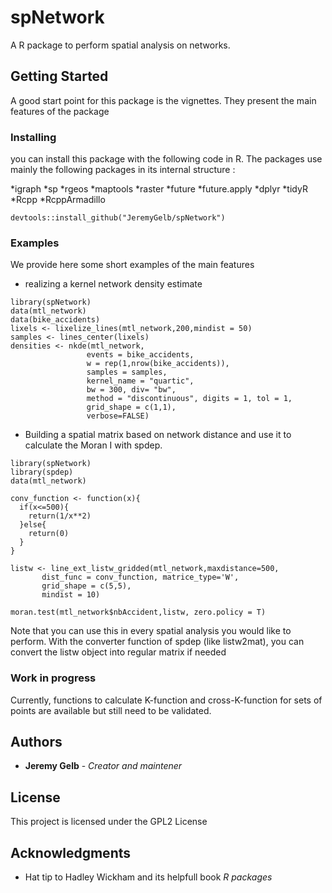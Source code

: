 # spNetwork

A R package to perform spatial analysis on networks.

## Getting Started

A good start point for this package is the vignettes. They present the main features of the package


### Installing

you can install this package with the following code in R.
The packages use mainly the following packages in its internal structure :

*igraph
*sp
*rgeos
*maptools
*raster
*future
*future.apply
*dplyr
*tidyR
*Rcpp
*RcppArmadillo

```{r}
devtools::install_github("JeremyGelb/spNetwork")
```

### Examples

We provide here some short examples of the main features

* realizing a kernel network density estimate

```{r}
library(spNetwork)
data(mtl_network)
data(bike_accidents)
lixels <- lixelize_lines(mtl_network,200,mindist = 50)
samples <- lines_center(lixels)
densities <- nkde(mtl_network,
                 events = bike_accidents,
                 w = rep(1,nrow(bike_accidents)),
                 samples = samples,
                 kernel_name = "quartic",
                 bw = 300, div= "bw",
                 method = "discontinuous", digits = 1, tol = 1,
                 grid_shape = c(1,1),
                 verbose=FALSE)
```
* Building a spatial matrix based on network distance and use it to calculate the Moran I with spdep.

```{r}
library(spNetwork)
library(spdep)
data(mtl_network)

conv_function <- function(x){
  if(x<=500){
    return(1/x**2)
  }else{
    return(0)
  }
}

listw <- line_ext_listw_gridded(mtl_network,maxdistance=500,
       dist_func = conv_function, matrice_type='W',
       grid_shape = c(5,5),
       mindist = 10)

moran.test(mtl_network$nbAccident,listw, zero.policy = T)
```
Note that you can use this in every spatial analysis you would like to perform. With the converter function of spdep (like listw2mat), you can convert the listw object into regular matrix if needed

### Work in progress

Currently, functions to calculate K-function and cross-K-function for sets of points are available but still need to be validated.

## Authors

* **Jeremy Gelb** - *Creator and maintener*


## License

This project is licensed under the GPL2 License

## Acknowledgments

* Hat tip to Hadley Wickham and its helpfull book *R packages*

